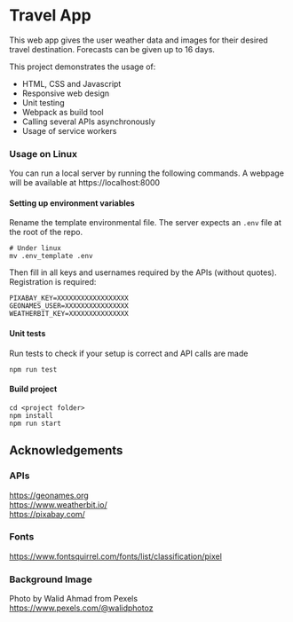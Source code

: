 # Travel App

This web app gives the user weather data and images for their desired travel destination.
Forecasts can be given up to 16 days.

This project demonstrates the usage of:
- HTML, CSS and Javascript
- Responsive web design
- Unit testing
- Webpack as build tool
- Calling several APIs asynchronously
- Usage of service workers


### Usage on Linux
You can run a local server by running the following commands. A webpage will be available at
https://localhost:8000

#### Setting up environment variables
Rename the template environmental file. The server expects an `.env` file at the root of the repo.
```
# Under linux
mv .env_template .env
```

Then fill in all keys and usernames required by the APIs (without quotes). Registration is required:
```
PIXABAY_KEY=XXXXXXXXXXXXXXXXXX
GEONAMES_USER=XXXXXXXXXXXXXXXX
WEATHERBIT_KEY=XXXXXXXXXXXXXXX
```

#### Unit tests
Run tests to check if your setup is correct and API calls are made 
```
npm run test
```

#### Build project
```
cd <project folder>
npm install
npm run start
```


## Acknowledgements

### APIs
https://geonames.org  
https://www.weatherbit.io/  
https://pixabay.com/

### Fonts
https://www.fontsquirrel.com/fonts/list/classification/pixel


### Background Image
Photo by Walid Ahmad from Pexels  
https://www.pexels.com/@walidphotoz
